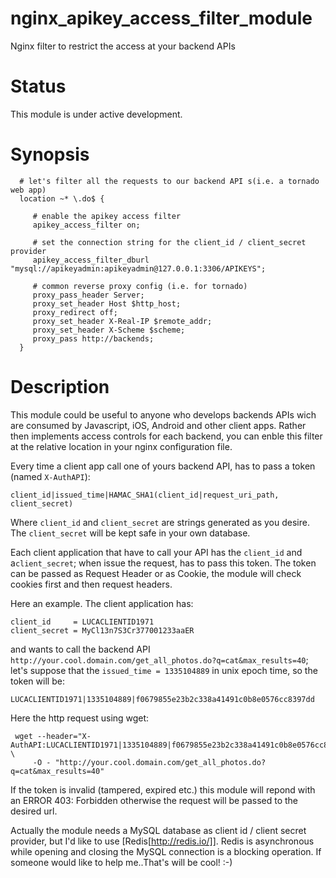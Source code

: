 nginx_apikey_access_filter_module
=================================

Nginx filter to restrict the access at your backend APIs

Status
======

This module is under active development.

Synopsis
========

      # let's filter all the requests to our backend API s(i.e. a tornado web app)
      location ~* \.do$ {

         # enable the apikey access filter
         apikey_access_filter on;

         # set the connection string for the client_id / client_secret provider
         apikey_access_filter_dburl "mysql://apikeyadmin:apikeyadmin@127.0.0.1:3306/APIKEYS";

         # common reverse proxy config (i.e. for tornado)
         proxy_pass_header Server;
         proxy_set_header Host $http_host;
         proxy_redirect off;
         proxy_set_header X-Real-IP $remote_addr;
         proxy_set_header X-Scheme $scheme;
         proxy_pass http://backends;
      }


Description
===========

This module could be useful to anyone who develops backends APIs wich are consumed by Javascript, iOS, Android and other client apps. Rather then implements access controls for each backend, you can enble this filter at the relative location in your nginx configuration file.

Every time a client app call one of yours backend API, has to pass a token (named `X-AuthAPI`):

    client_id|issued_time|HAMAC_SHA1(client_id|request_uri_path, client_secret)

Where `client_id` and `client_secret` are strings generated as you desire. The `client_secret` will be kept safe in your own database.

Each client application that have to call your API has the `client_id` and a`client_secret`; when issue the request, has to pass this token. The token can be passed as Request Header or as Cookie, the module will check cookies first and then request headers.

Here an example. The client application has:

    client_id     = LUCACLIENTID1971
    client_secret = MyCl13n7S3Cr377001233aaER

and wants to call the backend API `http://your.cool.domain.com/get_all_photos.do?q=cat&max_results=40`; let's suppose that the `issued_time = 1335104889` in unix epoch time, so the token will be:

    LUCACLIENTID1971|1335104889|f0679855e23b2c338a41491c0b8e0576cc8397dd

Here the http request using wget:

     wget --header="X-AuthAPI:LUCACLIENTID1971|1335104889|f0679855e23b2c338a41491c0b8e0576cc8397dd" \
         -O - "http://your.cool.domain.com/get_all_photos.do?q=cat&max_results=40"

If the token is invalid (tampered, expired etc.) this module will repond with an ERROR 403: Forbidden otherwise the request will be passed to the desired url.

Actually the module needs a MySQL database as client id / client secret provider, but I'd like to use [Redis[http://redis.io/]]. Redis is asynchronous while opening and closing the MySQL connection is a blocking operation. If someone would like to help me..That's will be cool! :-)





